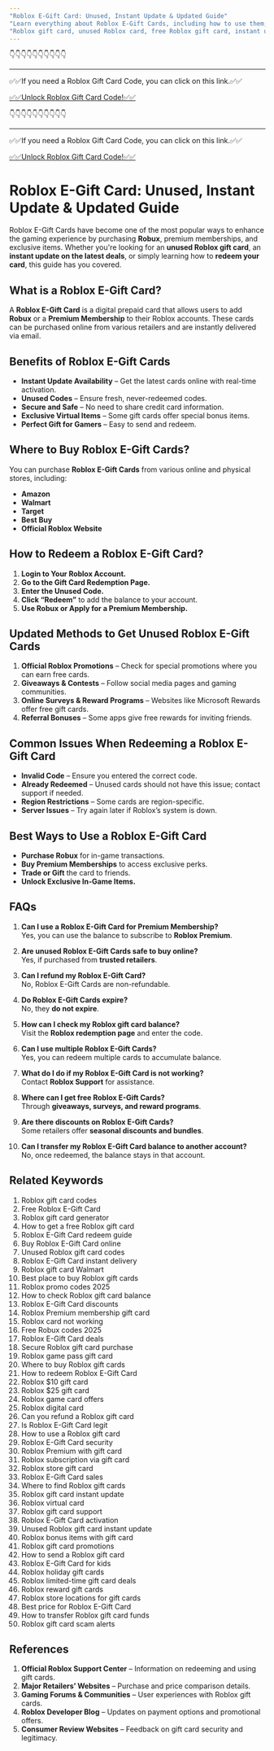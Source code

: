 ```yaml
---
"Roblox E-Gift Card: Unused, Instant Update & Updated Guide"
"Learn everything about Roblox E-Gift Cards, including how to use them, where to buy, and their benefits. Get an updated guide on unused and instant update options."
"Roblox gift card, unused Roblox card, free Roblox gift card, instant update Roblox gift card, buy Roblox e-gift card, Roblox gift card guide"
---
```


👇👇👇👇👇👇👇👇👇👇

---

✅✅If you need a  Roblox Gift Card Code, you can click on this link.✅✅

[✅✅Unlock Roblox Gift Card Code!✅✅ ](https://therewardgate.com/free-roblox/)

👇👇👇👇👇👇👇👇👇👇

---

✅✅If you need a  Roblox Gift Card Code, you can click on this link.✅✅

[✅✅Unlock Roblox Gift Card Code!✅✅ ](https://therewardgate.com/free-roblox/)

# Roblox E-Gift Card: Unused, Instant Update & Updated Guide

Roblox E-Gift Cards have become one of the most popular ways to enhance the gaming experience by purchasing **Robux**, premium memberships, and exclusive items. Whether you're looking for an **unused Roblox gift card**, an **instant update on the latest deals**, or simply learning how to **redeem your card**, this guide has you covered.

## What is a Roblox E-Gift Card?

A **Roblox E-Gift Card** is a digital prepaid card that allows users to add **Robux** or a **Premium Membership** to their Roblox accounts. These cards can be purchased online from various retailers and are instantly delivered via email.

## Benefits of Roblox E-Gift Cards

- **Instant Update Availability** – Get the latest cards online with real-time activation.
- **Unused Codes** – Ensure fresh, never-redeemed codes.
- **Secure and Safe** – No need to share credit card information.
- **Exclusive Virtual Items** – Some gift cards offer special bonus items.
- **Perfect Gift for Gamers** – Easy to send and redeem.

## Where to Buy Roblox E-Gift Cards?

You can purchase **Roblox E-Gift Cards** from various online and physical stores, including:

- **Amazon**
- **Walmart**
- **Target**
- **Best Buy**
- **Official Roblox Website**

## How to Redeem a Roblox E-Gift Card?

1. **Login to Your Roblox Account.**
2. **Go to the Gift Card Redemption Page.**
3. **Enter the Unused Code.**
4. **Click “Redeem”** to add the balance to your account.
5. **Use Robux or Apply for a Premium Membership.**

## Updated Methods to Get Unused Roblox E-Gift Cards

1. **Official Roblox Promotions** – Check for special promotions where you can earn free cards.
2. **Giveaways & Contests** – Follow social media pages and gaming communities.
3. **Online Surveys & Reward Programs** – Websites like Microsoft Rewards offer free gift cards.
4. **Referral Bonuses** – Some apps give free rewards for inviting friends.

## Common Issues When Redeeming a Roblox E-Gift Card

- **Invalid Code** – Ensure you entered the correct code.
- **Already Redeemed** – Unused cards should not have this issue; contact support if needed.
- **Region Restrictions** – Some cards are region-specific.
- **Server Issues** – Try again later if Roblox’s system is down.

## Best Ways to Use a Roblox E-Gift Card

- **Purchase Robux** for in-game transactions.
- **Buy Premium Memberships** to access exclusive perks.
- **Trade or Gift** the card to friends.
- **Unlock Exclusive In-Game Items.**

## FAQs

1. **Can I use a Roblox E-Gift Card for Premium Membership?**  
   Yes, you can use the balance to subscribe to **Roblox Premium**.

2. **Are unused Roblox E-Gift Cards safe to buy online?**  
   Yes, if purchased from **trusted retailers**.

3. **Can I refund my Roblox E-Gift Card?**  
   No, Roblox E-Gift Cards are non-refundable.

4. **Do Roblox E-Gift Cards expire?**  
   No, they **do not expire**.

5. **How can I check my Roblox gift card balance?**  
   Visit the **Roblox redemption page** and enter the code.

6. **Can I use multiple Roblox E-Gift Cards?**  
   Yes, you can redeem multiple cards to accumulate balance.

7. **What do I do if my Roblox E-Gift Card is not working?**  
   Contact **Roblox Support** for assistance.

8. **Where can I get free Roblox E-Gift Cards?**  
   Through **giveaways, surveys, and reward programs**.

9. **Are there discounts on Roblox E-Gift Cards?**  
   Some retailers offer **seasonal discounts and bundles**.

10. **Can I transfer my Roblox E-Gift Card balance to another account?**  
   No, once redeemed, the balance stays in that account.

## Related Keywords

1. Roblox gift card codes
2. Free Roblox E-Gift Card
3. Roblox gift card generator
4. How to get a free Roblox gift card
5. Roblox E-Gift Card redeem guide
6. Buy Roblox E-Gift Card online
7. Unused Roblox gift card codes
8. Roblox E-Gift Card instant delivery
9. Roblox gift card Walmart
10. Best place to buy Roblox gift cards
11. Roblox promo codes 2025
12. How to check Roblox gift card balance
13. Roblox E-Gift Card discounts
14. Roblox Premium membership gift card
15. Roblox card not working
16. Free Robux codes 2025
17. Roblox E-Gift Card deals
18. Secure Roblox gift card purchase
19. Roblox game pass gift card
20. Where to buy Roblox gift cards
21. How to redeem Roblox E-Gift Card
22. Roblox $10 gift card
23. Roblox $25 gift card
24. Roblox game card offers
25. Roblox digital card
26. Can you refund a Roblox gift card
27. Is Roblox E-Gift Card legit
28. How to use a Roblox gift card
29. Roblox E-Gift Card security
30. Roblox Premium with gift card
31. Roblox subscription via gift card
32. Roblox store gift card
33. Roblox E-Gift Card sales
34. Where to find Roblox gift cards
35. Roblox gift card instant update
36. Roblox virtual card
37. Roblox gift card support
38. Roblox E-Gift Card activation
39. Unused Roblox gift card instant update
40. Roblox bonus items with gift card
41. Roblox gift card promotions
42. How to send a Roblox gift card
43. Roblox E-Gift Card for kids
44. Roblox holiday gift cards
45. Roblox limited-time gift card deals
46. Roblox reward gift cards
47. Roblox store locations for gift cards
48. Best price for Roblox E-Gift Card
49. How to transfer Roblox gift card funds
50. Roblox gift card scam alerts

## References

1. **Official Roblox Support Center** – Information on redeeming and using gift cards.
2. **Major Retailers’ Websites** – Purchase and price comparison details.
3. **Gaming Forums & Communities** – User experiences with Roblox gift cards.
4. **Roblox Developer Blog** – Updates on payment options and promotional offers.
5. **Consumer Review Websites** – Feedback on gift card security and legitimacy.
